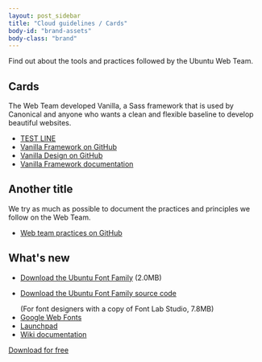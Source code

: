 ```yaml
---
layout: post_sidebar
title: "Cloud guidelines / Cards"
body-id: "brand-assets"
body-class: "brand"
---
```

<div class="p-strip is-shallow">
	<div class="row">
	  <div class="col-8">
	    <p>Find out about the tools and practices followed by the Ubuntu Web Team.</p>
	    <h2 id="our-sass-framework">Cards</h2>
	    <p>The Web Team developed Vanilla, a Sass framework that is used by Canonical and anyone who wants a clean and flexible baseline to develop beautiful websites.</p>
	    <ul class="p-list">
	      <li class="p-list__item is-ticked"><a href="https://github.com/vanilla-framework/vanilla-framework">TEST LINE</a></li>
	      <li class="p-list__item is-ticked"><a href="https://github.com/vanilla-framework/vanilla-framework">Vanilla Framework on GitHub</a></li>
	      <li class="p-list__item is-ticked"><a href="https://github.com/ubuntudesign/vanilla-design">Vanilla Design on GitHub</a></li>
	      <li class="p-list__item is-ticked"><a href="https://docs.vanillaframework.io/">Vanilla Framework documentation</a></li>
	    </ul>
	  </div>
	</div>
</div>

<div class="p-strip is-bordered">
  <div class="row">
    <div class="col-8">
      <h2 id="our-work-practices">Another title</h2>
      <p>We try as much as possible to document the practices and principles we follow on the Web Team.</p>
      <ul class="p-list">
        <li class="p-list__item is-ticked"><a href="https://github.com/ubuntudesign/webteam-practices">Web team practices on GitHub</a></li>
      </ul>
    </div>
  </div>
</div>

<div class="p-strip">
  <div class="row">
    <div class="col-8">
      <h2>What's new</h2>
      <ul class="p-list--divided">
        <li class="p-list__item"><a href="https://assets.ubuntu.com/v1/fad7939b-ubuntu-font-family-0.83.zip" class="p-link--external">Download the Ubuntu Font Family</a> (2.0MB)</li>
        <li class="p-list__item"><p><a href="https://assets.ubuntu.com/v1/4cd05122-ubuntu-font-family-sources_0.83.orig.tar.gz" class="p-link--external">Download the Ubuntu Font Family source code</a></p> (For font designers with a copy of Font Lab Studio, 7.8MB)</li>
        <li class="p-list__item"><a href="https://fonts.google.com/?query=Ubuntu" class="p-link--external">Google Web Fonts</a></li>
        <li class="p-list__item"><a href="http://launchpad.net/ubuntu-font-family" class="p-link--external">Launchpad</a></li>
        <li class="p-list__item"><a href="http://wiki.ubuntu.com/Ubuntu_Font_Family" class="p-link--external">Wiki documentation</a></li>
      </ul>
      <p><a href="https://assets.ubuntu.com/v1/fad7939b-ubuntu-font-family-0.83.zip" class="p-button--brand">Download for free</a></p>
    </div>
  </div>
</div>
